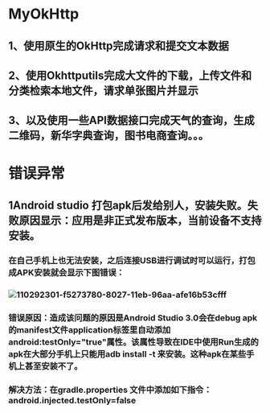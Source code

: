 # MyOkHttp
## 1、使用原生的OkHttp完成请求和提交文本数据
## 2、使用Okhttputils完成大文件的下载，上传文件和分类检索本地文件，请求单张图片并显示
## 3、以及使用一些API数据接口完成天气的查询，生成二维码，新华字典查询，图书电商查询。。。
# 错误异常
## 1Android studio 打包apk后发给别人，安装失败。失败原因显示：应用是非正式发布版本，当前设备不支持安装。
### 在自己手机上也无法安装，之后连接USB进行调试时可以运行，打包成APK安装就会显示下图错误：
### ![110292301-f5273780-8027-11eb-96aa-afe16b53cfff](https://user-images.githubusercontent.com/74289276/110292703-9910e300-8028-11eb-926c-51ab608d97f6.png)
### 错误原因：造成该问题的原因是Android Studio 3.0会在debug apk的manifest文件application标签里自动添加 android:testOnly="true"属性。该属性导致在IDE中使用Run生成的apk在大部分手机上只能用adb install -t 来安装。这种apk在某些手机上甚至安装不了。
### 解决方法：在gradle.properties 文件中添加如下指令：android.injected.testOnly=false
